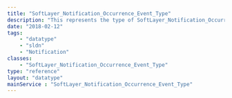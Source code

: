 ```yaml
---
title: "SoftLayer_Notification_Occurrence_Event_Type"
description: "This represents the type of SoftLayer_Notification_Occurrence_Event. "
date: "2018-02-12"
tags:
    - "datatype"
    - "sldn"
    - "Notification"
classes:
    - "SoftLayer_Notification_Occurrence_Event_Type"
type: "reference"
layout: "datatype"
mainService : "SoftLayer_Notification_Occurrence_Event_Type"
---
```

